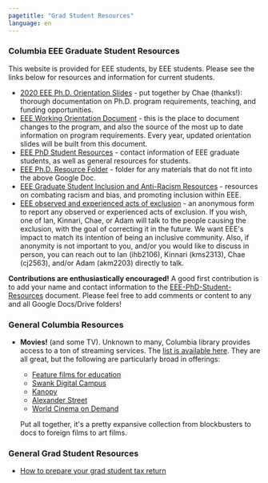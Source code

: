 ```yaml
---
pagetitle: "Grad Student Resources"
language: en
---
```


### Columbia EEE Graduate Student Resources


This website is provided for EEE students, by EEE students. Please see
the links below for resources and information for current students.

-   [2020 EEE Ph.D. Orientation
    Slides](https://drive.google.com/file/d/1-cW1Rgtk-prQiiB6mQUxH6fGwDnEpbnf/view?usp=sharing) -
    put together by Chae (thanks!): thorough documentation on Ph.D.
    program requirements, teaching, and funding opportunities.
-   [EEE Working Orientation
    Document](https://docs.google.com/document/d/15XLTX804nb2GqjX6Kyi9Y8hvwzYY8rXKRRRxKpaKTIQ/edit) -
    this is the place to document changes to the program, and also the
    source of the most up to date information on program requirements.
    Every year, updated orientation slides will be built from this
    document.
-   [EEE PhD Student
    Resources](https://drive.google.com/open?id=1G9RP-Xpefz0XbgiVjvUEUR8BPmGeOqkGRgEAM-SHsbk) -
    contact information of EEE graduate students, as well as general
    resources for students.
-   [EEE Ph.D. Resource
    Folder](https://drive.google.com/open?id=16vFLRhV8zds_UYv3W_SXswAD45no8QEu) -
    folder for any materials that do not fit into the above Google Doc.
-   [EEE Graduate Student Inclusion and Anti-Racism
    Resources](https://docs.google.com/document/d/1vIPLfSkA6XfdMGeDzCCie-P64uCCdM9KRt-2Kk65opE/edit?usp=sharing) -
    resources on combating racism and bias, and promoting inclusion
    within EEE.
-   [EEE observed and experienced acts of
    exclusion](https://docs.google.com/forms/d/e/1FAIpQLSdR1lVWkQGeObLfnAO-PTuud9QCJEtHjJwfovjQGg-ejh5Mew/viewform?usp=sf_link) -
    an anonymous form to report any observed or experienced acts of
    exclusion. If you wish, one of Ian, Kinnari, Chae, or Adam will
    talk to the people causing the exclusion, with the goal of
    correcting it in the future. We want EEE\'s impact to match its
    intention of being an inclusive community. Also, if anonymity is
    not important to you, and/or you would like to discuss in person,
    you can reach out to Ian (ihb2106), Kinnari (kms2313), Chae
    (cj2563), and/or Adam (akm2203) directly to talk.


**Contributions are enthusiastically encouraged!** A good first
contribution is to add your name and contact information to the
[EEE-PhD-Student-Resources](https://drive.google.com/open?id=1G9RP-Xpefz0XbgiVjvUEUR8BPmGeOqkGRgEAM-SHsbk)
document. Please feel free to add comments or content to any and all
Google Docs/Drive folders!

### General Columbia Resources

- **Movies!** (and some TV). Unknown to many, Columbia library
  provides access to a ton of streaming services. The [list is
  available
  here](https://guides.library.columbia.edu/c.php?g=957347&p=6910938). They
  are all great, but the following are particularly broad in offerings:

    - [Feature films for
      education](https://clio.columbia.edu/catalog/14965385)
    - [Swank Digital
      Campus](https://clio.columbia.edu/catalog/14288290)
    - [Kanopy](https://clio.columbia.edu/catalog/14288284)
    - [Alexander Street](https://video.alexanderstreet.com/)
    - [World Cinema on
      Demand](https://digital.films.com/p_Search.aspx?st=adv&rd=title&sid=1709&sortby=Relevance&type=browse&level=Subject)

  Put all together, it's a pretty expansive collection from
  blockbusters to docs to foreign films to art films.

### General Grad Student Resources

- [How to prepare your grad student tax return](http://pfforphds.com/prepare-grad-student-tax-return/)

